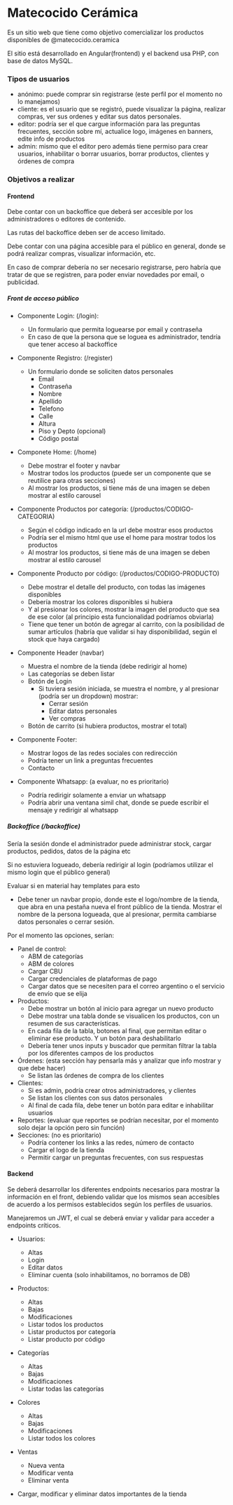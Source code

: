 ﻿# Matecocido Cerámica
 Es un sitio web que tiene como objetivo comercializar los productos disponibles de @matecocido.ceramica

 El sitio está desarrollado en Angular(frontend) y el backend usa PHP, con base de datos MySQL.

### Tipos de usuarios
  - anónimo: puede comprar sin registrarse (este perfil por el momento no lo manejamos)
  - cliente: es el usuario que se registró, puede visualizar la página, realizar compras, ver sus ordenes y editar sus datos personales.
  - editor: podría ser el que cargue información para las preguntas frecuentes, sección sobre mí, actualice logo, imágenes en banners, edite info de productos
  - admin: mismo que el editor pero además tiene permiso para crear usuarios, inhabilitar o borrar usuarios, borrar productos, clientes y órdenes de compra  

### Objetivos a realizar

#### Frontend
  Debe contar con un backoffice que deberá ser accesible por los administradores o editores de contenido. 
  
  Las rutas del backoffice deben ser de acceso limitado.

  Debe contar con una página accesible para el público en general, donde se podrá realizar compras, visualizar información, etc.

  En caso de comprar debería no ser necesario registrarse, pero habría que tratar de que se registren, para poder enviar novedades por email, o publicidad.

##### Front de acceso público
 - Componente Login: (/login):
    - Un formulario que permita loguearse por email y contraseña
    - En caso de que la persona que se loguea es administrador, tendría que tener acceso al backoffice
 - Componente Registro: (/register)
    - Un formulario donde se soliciten datos personales
      - Email
      - Contraseña   
      - Nombre
      - Apellido
      - Telefono
      - Calle
      - Altura
      - Piso y Depto (opcional)
      - Código postal
    
- Componete Home: (/home)
   - Debe mostrar el footer y navbar
   - Mostrar todos los productos (puede ser un componente que se reutilice para otras secciones)
   - Al mostrar los productos, si tiene más de una imagen se deben mostrar al estilo carousel
 
- Componente Productos por categoría: (/productos/CODIGO-CATEGORIA)
   - Según el código indicado en la url debe mostrar esos productos
   - Podría ser el mismo html que use el home para mostrar todos los productos
   - Al mostrar los productos, si tiene más de una imagen se deben mostrar al estilo carousel
 
- Componente Producto por código: (/productos/CODIGO-PRODUCTO)
   - Debe mostrar el detalle del producto, con todas las imágenes disponibles
   - Debería mostrar los colores disponibles si hubiera
   - Y al presionar los colores, mostrar la imagen del producto que sea de ese color (al principio esta funcionalidad podríamos obviarla)
   - Tiene que tener un botón de agregar al carrito, con la posibilidad de sumar artículos (habría que validar si hay disponibilidad, según el stock que haya cargado)
  
- Componente Header (navbar)
   - Muestra el nombre de la tienda (debe redirigir al home)
   - Las categorías se deben listar
   - Botón de Login
     - Si tuviera sesión iniciada, se muestra el nombre, y al presionar (podría ser un dropdown) mostrar:
       - Cerrar sesión
       - Editar datos personales
       - Ver compras
   - Botón de carrito (si hubiera productos, mostrar el total)
 
- Componente Footer:
   - Mostrar logos de las redes sociales con redirección
   - Podría tener un link a preguntas frecuentes
   - Contacto
 
- Componente Whatsapp: (a evaluar, no es prioritario)
   - Podría redirigir solamente a enviar un whatsapp
   - Podría abrir una ventana simil chat, donde se puede escribir el mensaje y redirigir al whatsapp

##### Backoffice (/backoffice)
  Sería la sesión donde el administrador puede administrar stock, cargar productos, pedidos, datos de la página etc

  Si no estuviera logueado, debería redirigir al login (podríamos utilizar el mismo login que el público general)

  Evaluar si en material hay templates para esto

  - Debe tener un navbar propio, donde este el logo/nombre de la tienda, que abra en una pestaña nueva el front público de la tienda. Mostrar el nombre de la persona logueada, que al presionar, permita cambiarse datos personales o cerrar sesión.

  Por el momento las opciones, serían:
  - Panel de control:
    - ABM de categorías
    - ABM de colores
    - Cargar CBU
    - Cargar credenciales de plataformas de pago
    - Cargar datos que se necesiten para el correo argentino o el servicio de envío que se elija    
  - Productos:
    - Debe mostrar un botón al inicio para agregar un nuevo producto  
    - Debe mostrar una tabla donde se visualicen los productos, con un resumen de sus características.
    - En cada fila de la tabla, botones al final, que permitan editar o eliminar ese producto. Y un botón para deshabilitarlo
    - Debería tener unos inputs y buscador que permitan filtrar la tabla por los diferentes campos de los productos    
  - Órdenes: (esta sección hay pensarla más y analizar que info mostrar y que debe hacer)
    - Se listan las órdenes de compra de los clientes 
  - Clientes:
    - Si es admin, podría crear otros administradores, y clientes
    - Se listan los clientes con sus datos personales
    - Al final de cada fila, debe tener un botón para editar e inhabilitar usuarios
  - Reportes: (evaluar que reportes se podrían necesitar, por el momento solo dejar la opción pero sin función)
  - Secciones: (no es prioritario)
    - Podría contener los links a las redes, número de contacto
    - Cargar el logo de la tienda
    - Permitir cargar un preguntas frecuentes, con sus respuestas
#### Backend
Se deberá desarrollar los diferentes endpoints necesarios para mostrar la información en el front, debiendo validar que los mismos sean accesibles de acuerdo a los permisos establecidos según los perfiles de usuarios.

Manejaremos un JWT, el cual se deberá enviar y validar para acceder a endpoints críticos.

- Usuarios:
  - Altas
  - Login
  - Editar datos
  - Eliminar cuenta (solo inhabilitamos, no borramos de DB)
    
- Productos:
  - Altas
  - Bajas
  - Modificaciones
  - Listar todos los productos
  - Listar productos por categoría
  - Listar producto por código

- Categorías
  - Altas
  - Bajas
  - Modificaciones
  - Listar todas las categorías

- Colores
  - Altas
  - Bajas
  - Modificaciones
  - Listar todos los colores

- Ventas
  - Nueva venta
  - Modificar venta
  - Eliminar venta

- Cargar, modificar y eliminar datos importantes de la tienda

